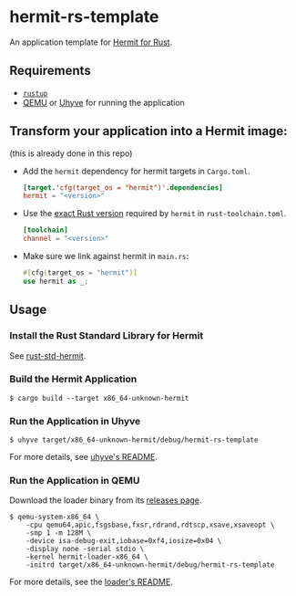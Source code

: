# hermit-rs-template

An application template for [Hermit for Rust](https://github.com/hermit-os/hermit-rs).


## Requirements

* [`rustup`](https://www.rust-lang.org/tools/install)
* [QEMU](https://www.qemu.org/) or [Uhyve](https://github.com/hermit-os/uhyve) for running the application


## Transform your application into a Hermit image:

(this is already done in this repo)

*   Add the `hermit` dependency for hermit targets in `Cargo.toml`.

    ```toml
    [target.'cfg(target_os = "hermit")'.dependencies]
    hermit = "<version>"
    ```

*   Use the [exact Rust version](rust-toolchain.toml#L2) required by `hermit` in `rust-toolchain.toml`.

    ```toml
    [toolchain]
    channel = "<version>"
    ```

*   Make sure we link against hermit in `main.rs`:

    ```rust
    #[cfg(target_os = "hermit")]
    use hermit as _;
    ```


## Usage

### Install the Rust Standard Library for Hermit

See [rust-std-hermit](https://github.com/hermit-os/rust-std-hermit).

### Build the Hermit Application

``` 
$ cargo build --target x86_64-unknown-hermit
```


### Run the Application in Uhyve

```
$ uhyve target/x86_64-unknown-hermit/debug/hermit-rs-template
```

For more details, see [uhyve's README](https://github.com/hermit-os/uhyve/blob/master/README.md).


### Run the Application in QEMU

Download the loader binary from its [releases page](https://github.com/hermit-os/loader/releases).

```
$ qemu-system-x86_64 \
    -cpu qemu64,apic,fsgsbase,fxsr,rdrand,rdtscp,xsave,xsaveopt \
    -smp 1 -m 128M \
    -device isa-debug-exit,iobase=0xf4,iosize=0x04 \
    -display none -serial stdio \
    -kernel hermit-loader-x86_64 \
    -initrd target/x86_64-unknown-hermit/debug/hermit-rs-template
```

For more details, see the [loader's README](https://github.com/hermit-os/loader/blob/master/README.md).
